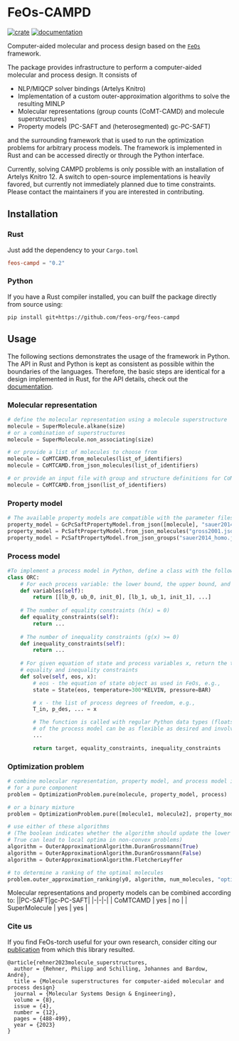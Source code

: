 # FeOs-CAMPD

[![crate](https://img.shields.io/crates/v/feos-campd.svg)](https://crates.io/crates/feos-campd)
[![documentation](https://docs.rs/feos-campd/badge.svg)](https://docs.rs/feos-campd)

Computer-aided molecular and process design based on the [`FeOs`](https://github.com/feos-org/feos) framework.

The package provides infrastructure to perform a computer-aided molecular and process design. It consists of
- NLP/MIQCP solver bindings (Artelys Knitro)
- Implementation of a custom outer-approximation algorithms to solve the resulting MINLP
- Molecular representations (group counts (CoMT-CAMD) and molecule superstructures)
- Property models (PC-SAFT and (heterosegmented) gc-PC-SAFT)

and the surrounding framework that is used to run the optimization problems for arbitrary process models. The framework is implemented in Rust and can be accessed directly or through the Python interface.

Currently, solving CAMPD problems is only possible with an installation of Artelys Knitro 12. A switch to open-source implementations is heavily favored, but currently not immediately planned due to time constraints. Please contact the maintainers if you are interested in contributing.

## Installation
### Rust
Just add the dependency to your `Cargo.toml`
```toml
feos-campd = "0.2"
```

### Python
If you have a Rust compiler installed, you can builf the package directly from source using:
```
pip install git+https://github.com/feos-org/feos-campd
```

## Usage
The following sections demonstrates the usage of the framework in Python. The API in Rust and Python is kept as consistent as possible within the boundaries of the languages. Therefore, the basic steps are identical for a design implemented in Rust, for the API details, check out the [documentation](https://docs.rs/feos-campd).

### Molecular representation
```python
# define the molecular representation using a molecule superstructure
molecule = SuperMolecule.alkane(size)
# or a combination of superstructures
molecule = SuperMolecule.non_associating(size)

# or provide a list of molecules to choose from
molecule = CoMTCAMD.from_molecules(list_of_identifiers)
molecule = CoMTCAMD.from_json_molecules(list_of_identifiers)

# or provide an input file with group and structure definitions for CoMT-CAMD
molecule = CoMTCAMD.from_json(list_of_identifiers)
```
### Property model
```python
# The available property models are compatible with the parameter files in FeOs
property_model = GcPcSaftPropertyModel.from_json([molecule], "sauer2014_hetero.json", "joback1987.json")
property_model = PcSaftPropertyModel.from_json_molecules("gross2001.json", "poling2000.json")
property_model = PcSaftPropertyModel.from_json_groups("sauer2014_homo.json", "joback1987.json")
```
### Process model
```python
#To implement a process model in Python, define a class with the following methods:
class ORC:
    # For each process variable: the lower bound, the upper bound, and the initial value
    def variables(self):
        return [[lb_0, ub_0, init_0], [lb_1, ub_1, init_1], ...]
    
    # The number of equality constraints (h(x) = 0)
    def equality_constraints(self):
        return ...
    
    # The number of inequality constraints (g(x) >= 0)
    def inequality_constraints(self):
        return ...
        
    # For given equation of state and process variables x, return the target, and the values of
    # equality and inequality constraints
    def solve(self, eos, x):
        # eos - the equation of state object as used in FeOs, e.g.,
        state = State(eos, temperature=300*KELVIN, pressure=BAR)

        # x - the list of process degrees of freedom, e.g.,
        T_in, p_des, ... = x

        # The function is called with regular Python data types (floats), so the implementation
        # of the process model can be as flexible as desired and involve external function calls
        ...

        return target, equality_constraints, inequality_constraints

```
### Optimization problem
```python
# combine molecular representation, property model, and process model in an optimization problem
# for a pure component
problem = OptimizationProblem.pure(molecule, property_model, process)

# or a binary mixture
problem = OptimizationProblem.pure([molecule1, molecule2], property_model, process)

# use either of these algorithms
# (The boolean indicates whether the algorithm should update the lower bound of the outer approximation
# True can lead to local optima in non-convex problems)
algorithm = OuterApproximationAlgorithm.DuranGrossmann(True)
algorithm = OuterApproximationAlgorithm.DuranGrossmann(False)
algorithm = OuterApproximationAlgorithm.FletcherLeyffer

# to determine a ranking of the optimal molecules
problem.outer_approximation_ranking(y0, algorithm, num_molecules, "options_NLP.opt", "options_MILP.opt")
```

Molecular representations and property models can be combined according to:
||PC-SAFT|gc-PC-SAFT|
|-|-|-|
| CoMTCAMD | yes | no |
| SuperMolecule | yes | yes |

### Cite us
If you find FeOs-torch useful for your own research, consider citing our [publication](https://pubs.rsc.org/en/content/articlelanding/2023/me/d2me00230b) from which this library resulted.
```
@article{rehner2023molecule_superstructures,
  author = {Rehner, Philipp and Schilling, Johannes and Bardow, André},
  title = {Molecule superstructures for computer-aided molecular and process design}
  journal = {Molecular Systems Design & Engineering},
  volume = {8},
  issue = {4},
  number = {12},
  pages = {488-499},
  year = {2023}
}
```
